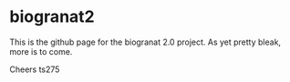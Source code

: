 # biogranat2

This is the github page for the biogranat 2.0 project. As yet pretty bleak, more is to come.


Cheers
ts275
